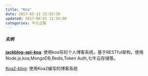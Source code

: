 ```yaml
---
title: "Koa"
date: 2017-05-11 22:52:39
updated: 2017-06-01 13:34:00
categories: 平凡之路
---
```



##### 实例

**[jackblog-api-koa](https://github.com/jackhutu/jackblog-api-koa)**: 使用koa写的个人博客系统，基于RESTful架构，使用Node.js,koa,MongoDB,Redis,Token Auth,七牛云存储等。

[Koa2-blog](https://github.com/wclimb/Koa2-blog): 使用Koa2编写的博客系统